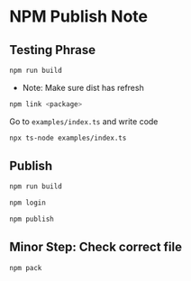 # NPM Publish Note

## Testing Phrase

```bash
npm run build
```
* Note: Make sure dist has refresh

```bash
npm link <package>
```

Go to `examples/index.ts` and write code

```bash
npx ts-node examples/index.ts
```

## Publish

```bash
npm run build
```

```bash
npm login
```

```bash
npm publish
```

## Minor Step: Check correct file

```bash
npm pack
```
